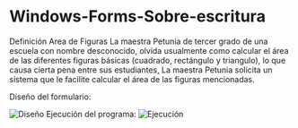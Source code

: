 # Windows-Forms-Sobre-escritura
Definición
Area de Figuras
La maestra Petunia de tercer grado de una escuela con nombre desconocido, olvida usualmente como calcular el área de las diferentes figuras básicas (cuadrado, rectángulo y triangulo), lo que causa cierta pena entre sus estudiantes, La maestra Petunia solicita un sistema que le facilite calcular el área de las figuras mencionadas.

Diseño del formulario:

![Diseño](https://user-images.githubusercontent.com/74581066/172192473-32c52318-6b46-449d-8433-d40e5bd3617e.png)
Ejecución del programa:
![Ejecución](https://user-images.githubusercontent.com/74581066/172192683-b3502273-f3e4-4589-b4f6-fc8f424245df.png)

